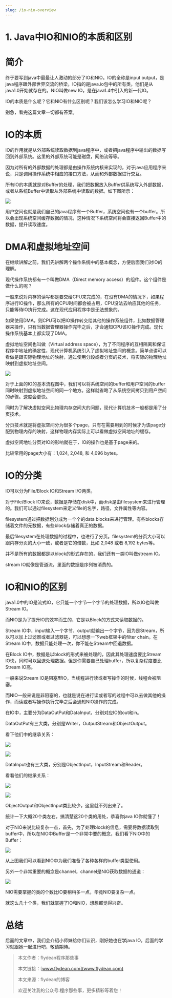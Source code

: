 ```yaml
---
slug: /io-nio-overview
---
```


# 1. Java中IO和NIO的本质和区别

# 简介

终于要写到java中最最让人激动的部分了IO和NIO。IO的全称是input output，是java程序跟外部世界交流的桥梁，IO指的是java.io包中的所有类，他们是从java1.0开始就存在的。NIO叫做new IO，是在java1.4中引入的新一代IO。

IO的本质是什么呢？它和NIO有什么区别呢？我们该怎么学习IO和NIO呢？

别急，看完这篇文章一切都有答案。

# IO的本质

IO的作用就是从外部系统读取数据到java程序中，或者把java程序中输出的数据写回到外部系统。这里的外部系统可能是磁盘，网络流等等。

因为对所有的外部数据的处理都是由操作系统内核来实现的，对于java应用程序来说，只是调用操作系统中相应的接口方法，从而和外部数据进行交互。

所有IO的本质就是对Buffer的处理，我们把数据放入Buffer供系统写入外部数据，或者从系统Buffer中读取从外部系统中读取的数据。如下图所示：

![](https://img-blog.csdnimg.cn/20200513172435931.png?x-oss-process=image/watermark,type_ZmFuZ3poZW5naGVpdGk,shadow_0,text_aHR0cDovL3d3dy5mbHlkZWFuLmNvbQ==,size_35,color_8F8F8F,t_70)

用户空间也就是我们自己的java程序有一个Buffer，系统空间也有一个buffer。所以会出现系统空间缓存数据的情况，这种情况下系统空间将会直接返回Buffer中的数据，提升读取速度。

# DMA和虚拟地址空间

在继续讲解之前，我们先讲解两个操作系统中的基本概念，方便后面我们对IO的理解。

现代操作系统都有一个叫做DMA（Direct memory access）的组件。这个组件是做什么的呢？

一般来说对内存的读写都是要交给CPU来完成的，在没有DMA的情况下，如果程序进行IO操作，那么所有的CPU时间都会被占用，CPU没法去响应其他的任务，只能等待IO执行完成。这在现代应用程序中是无法想象的。

如果使用DMA，则CPU可以把IO操作转交给其他的操作系统组件，比如数据管理器来操作，只有当数据管理器操作完毕之后，才会通知CPU该IO操作完成。现代操作系统基本上都实现了DMA。

虚拟地址空间也叫做（Virtual address space），为了不同程序的互相隔离和保证程序中地址的确定性，现代计算机系统引入了虚拟地址空间的概念。简单点讲可以看做是跟实际物理地址的映射，通过使用分段或者分页的技术，将实际的物理地址映射到虚拟地址空间。

![](https://img-blog.csdnimg.cn/20200513225239404.png?x-oss-process=image/watermark,type_ZmFuZ3poZW5naGVpdGk,shadow_0,text_aHR0cDovL3d3dy5mbHlkZWFuLmNvbQ==,size_35,color_8F8F8F,t_70)

对于上面的IO的基本流程图中，我们可以将系统空间的buffer和用户空间的buffer同时映射到虚拟地址空间的同一个地方。这样就省略了从系统空间拷贝到用户空间的步骤。速度会更快。

同时为了解决虚拟空间比物理内存空间大的问题，现代计算机技术一般都是用了分页技术。

分页技术就是将虚拟空间分为很多个page，只有在需要用到的时候才为该page分配到物理内存的映射，这样物理内存实际上可以看做虚拟空间地址的缓存。

虚拟空间地址分页对IO的影响就在于，IO的操作也是基于page来的。

比较常用的page大小有：1,024, 2,048, 和 4,096 bytes。

# IO的分类

IO可以分为File/Block IO和Stream I/O两类。

对于File/Block IO来说，数据是存储在disk中，而disk是由filesystem来进行管理的。我们可以通过filesystem来定义file的名字，路径，文件属性等内容。

filesystem通过把数据划分成为一个个的data blocks来进行管理。有些blocks存储着文件的元数据，有些block存储着真正的数据。

最后filesystem在处理数据的过程中，也进行了分页。filesystem的分页大小可以跟内存分页的大小一致，或者是它的倍数，比如 2,048 或者 8,192 bytes等。

并不是所有的数据都是以block的形式存在的，我们还有一类IO叫做stream IO。

stream IO就像是管道流，里面的数据是序列被消费的。

# IO和NIO的区别

java1.0中的IO是流式IO，它只能一个字节一个字节的处理数据，所以IO也叫做Stream IO。

而NIO是为了提升IO的效率而生的，它是以Block的方式来读取数据的。

Stream IO中，input输入一个字节，output就输出一个字节，因为是Stream，所以可以加上过滤器或者过滤器链，可以想想一下web框架中的filter chain。在Stream IO中，数据只能处理一次，你不能在Stream中回退数据。

在Block IO中，数据是以block的形式来被处理的，因此其处理速度要比Stream IO快，同时可以回退处理数据。但是你需要自己处理buffer，所以复杂程度要比Stream IO高。

一般来说Stream IO是阻塞型IO，当线程进行读或者写操作的时候，线程会被阻塞。

而NIO一般来说是非阻塞的，也就是说在进行读或者写的过程中可以去做其他的操作，而读或者写操作执行完毕之后会通知NIO操作的完成。

在IO中，主要分为DataOutPut和DataInput，分别对应IO的out和in。

DataOutPut有三大类，分别是Writer，OutputStream和ObjectOutput。

看下他们中的继承关系：

![](https://img-blog.csdnimg.cn/20200514141454739.png?x-oss-process=image/watermark,type_ZmFuZ3poZW5naGVpdGk,shadow_0,text_aHR0cDovL3d3dy5mbHlkZWFuLmNvbQ==,size_35,color_8F8F8F,t_70)

![](https://img-blog.csdnimg.cn/20200514141925893.png?x-oss-process=image/watermark,type_ZmFuZ3poZW5naGVpdGk,shadow_0,text_aHR0cDovL3d3dy5mbHlkZWFuLmNvbQ==,size_35,color_8F8F8F,t_70)

DataInput也有三大类，分别是ObjectInput，InputStream和Reader。

看看他们的继承关系：

![](https://img-blog.csdnimg.cn/20200514141704341.png?x-oss-process=image/watermark,type_ZmFuZ3poZW5naGVpdGk,shadow_0,text_aHR0cDovL3d3dy5mbHlkZWFuLmNvbQ==,size_35,color_8F8F8F,t_70)

![](https://img-blog.csdnimg.cn/20200514142032985.png?x-oss-process=image/watermark,type_ZmFuZ3poZW5naGVpdGk,shadow_0,text_aHR0cDovL3d3dy5mbHlkZWFuLmNvbQ==,size_35,color_8F8F8F,t_70)

ObjectOutput和ObjectInput类比较少，这里就不列出来了。

统计一下大概20个类左右，搞清楚这20个类的用处，恭喜你java IO你就懂了！

对于NIO来说比较复杂一点，首先，为了处理block的信息，需要将数据读取到buffer中，所以在NIO中Buffer是一个非常中要的概念，我们看下NIO中的Buffer：

![](https://img-blog.csdnimg.cn/20200514142719108.png?x-oss-process=image/watermark,type_ZmFuZ3poZW5naGVpdGk,shadow_0,text_aHR0cDovL3d3dy5mbHlkZWFuLmNvbQ==,size_35,color_8F8F8F,t_70)

从上图我们可以看到NIO中为我们准备了各种各样的buffer类型使用。

另外一个非常重要的概念是channel，channel是NIO获取数据的通道：

![](https://img-blog.csdnimg.cn/20200514143225602.png?x-oss-process=image/watermark,type_ZmFuZ3poZW5naGVpdGk,shadow_0,text_aHR0cDovL3d3dy5mbHlkZWFuLmNvbQ==,size_35,color_8F8F8F,t_70)

NIO需要掌握的类的个数比IO要稍稍多一点，毕竟NIO要复杂一点。

就这么几十个类，我们就掌握了IO和NIO，想想都觉得兴奋。

# 总结

后面的文章中，我们会介绍小师妹给你们认识，刚好她也在学java IO，后面的学习就跟她一起进行吧，敬请期待。

> 本文作者：flydean程序那些事
> 
> 本文链接：[www.flydean.com](www.flydean.com)
> 
> 本文来源：flydean的博客
> 
> 欢迎关注我的公众号:程序那些事，更多精彩等着您！








